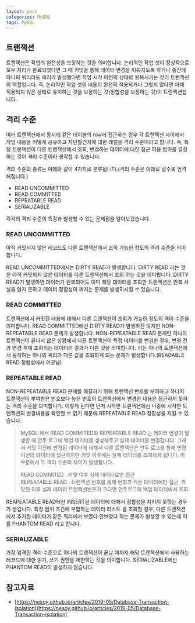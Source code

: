 ```yaml
---
layout: post
categories: MySQL
tags: MySQL
---
```


## 트랜잭션
트랜잭션은 작업의 완전성을 보장하는 것을 의미합니다. 논리적인 작업 셋이 정상적으로 모두 처리가 완료되었다면 그 때 커밋을 통해 데이터
변경을 이뤄지도록 하거나 중간에 하나의 쿼리라도 에러가 발생했다면 작업 시작 이전의 상태로 원복시키는 것이 트랜잭션의 역할입니다.
즉, 논리적인 작업 셋의 내용이 완전히 적용되거나 그렇지 않다면 아예 적용되지 않은 상태로 유지하는 것을 보장하는 것(정합성을 보장하는
것)이 트랜잭션입니다.

## 격리 수준
여러 트랜잭션에서 동시에 같은 테이블의 row에 접근하는 경우 각 트랜잭션 사이에서 작업 내용을 어떻게 공유하고 차단할건지에 대한 레벨을
격리 수준이라고 합니다.
즉, 특정 트랜잭션이 다른 트랜잭션에서 조회, 변경하는 데이터에 대한 접근 허용 범위를 결정하는 것이 격리 수준이라 생각할 수 있습니다.

격리 수준의 종류는 아래와 같이 4가지로 분류됩니다.(격리 수준은 아래로 갈수록 엄격해집니다.)

- READ UNCOMMITTED
- READ COMMITTED
- REPEATABLE READ
- SERIALIZABLE

각각의 격리 수준의 특징과 발생할 수 있는 문제점을 알아보겠습니다.

### READ UNCOMMITTED
아직 커밋되지 않은 레코드도 다른 트랜잭션에서 조회 가능한 정도의 격리 수준을 의미합니다.

READ UNCOMMITTED에서는 DIRTY READ가 발생합니다. DIRTY READ 라는 것은 아직 커밋되지 않은 데이터를 다른 트랜잭션에서 조회
하는 것을 의미합니다. DIRTY READ가 발생하면 데이터가 원복되어도 이미 해당 데이터를 조회한 트랜잭션은 원복 사실을 알지 못하고 데이터
정합성이 깨지는 문제를 발생히시킬 수 있습니다.

### READ COMMITTED
트랜잭션에서 커밋된 내용에 대해서 다른 트랜잭션이 조회가 가능한 정도의 격리 수준을 의미합니다.
READ COMMITTED에선 DIRTY READ가 발생하진 않지만 NON-REPEATABLE READ 문제가 발생합니다.
NON-REPEATABLE READ 문제란 하나의 트랜잭션이 끝나지 않은 상황에서 다른 트랜잭션이 특정 데이터를 변경한 경우, 변경 전과 변경 후에
조회되는 데이터의 결과가 다른 것을 의미합니다.
이는 하나의 트랜잭션에서 동작하는 하나의 쿼리가 다른 값을 조회하게 되는 문제가 발생합니다.(READABLE READ 정합성에서 어긋남)

### REPEATABLE READ
NON-REPEATABLE READ 문제를 해결하기 위해 트랜잭션 번호를 부여하고 하나의 트랜잭션이 부여받은 번호보다 높은 번호의 트랜잭션에서
변경한 내용은 접근하지 못하는 격리 수준을 의미합니다.
이렇게 된다면 먼저 시작한 트랜잭션에선 나중에 시작한 트랜잭션의 변경내용을 확인할 수 없기 때문에 REPEATABLE READ 정합성을 지킬 수 있습니다.

> MySQL 에서 READ COMMITED와 REPEATABLE READ 는 데이터 변경이 발생할 때 언두 로그에 백업 데이터를 생성해두고 실제 데이터를 변경합니다.
> 그래서 커밋 이전에 변경된 데이터에 대해서 다른 트랜잭션은 언두 로그를 통해 변경 이전의 데이터에 접근하지만 커밋 이후에는 실제 데이터를 조회하게 됩니다.
> 이 부분에서 두 격리 수준의 차이가 발생합니다.
>
> READ COMMITED : 커밋 이후 실제 데이터로만 접근 <br>
> REPEATABLE READ : 트랜잭션 번호를 통해 번호가 작은 데이터에만 접근, 커밋된 이후 실제 데이터 트랜잭션번호가 크다면 언두로그의 백업 데이터에서 조회

REAPEATABLE READ에선 INSERT된 데이터에 대해서 정합성을 지키지 못하는 경우가 생깁니다. 특정 범위 조건에 부합하는 데이터 리스트
를 조회할 경우, 다른 트랜잭션에서 추가한 데이터가 같은 쿼리에서 보였다 안보였다 하는 문제가 발생할 수 있는데 이를 PHANTOM READ
라고 합니다.

### SERIALIZABLE
가장 엄격한 격리 수준으로 하나의 트랜잭션이 끝날 때까지 해당 트랜잭션에서 사용하는 레코드에 대한 읽기, 쓰기 권한을 제한하는 것을 의미합니다.
SERIALIZABLE에선 PHANTOM READ이 발생하지 않습니다.

## 참고자료
- [https://nesoy.github.io/articles/2019-05/Database-Transaction-isolation](https://nesoy.github.io/articles/2019-05/Database-Transaction-isolation)
